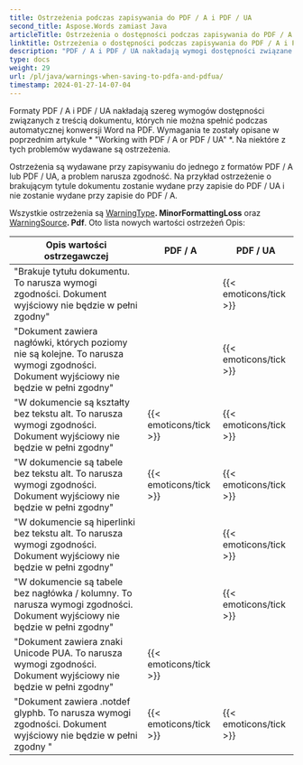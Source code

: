 ```yaml
---
title: Ostrzeżenia podczas zapisywania do PDF / A i PDF / UA
second_title: Aspose.Words zamiast Java
articleTitle: Ostrzeżenia o dostępności podczas zapisywania do PDF / A i PDF / UA
linktitle: Ostrzeżenia o dostępności podczas zapisywania do PDF / A i PDF / UA
description: "PDF / A i PDF / UA nakładają wymogi dostępności związane z treścią dokumentu. Podczas zapisywania do PDF / A lub PDF / UA w Java i problem narusza zgodność, wydaje się ostrzeżenie."
type: docs
weight: 29
url: /pl/java/warnings-when-saving-to-pdfa-and-pdfua/
timestamp: 2024-01-27-14-07-04
---
```


Formaty PDF / A i PDF / UA nakładają szereg wymogów dostępności związanych z treścią dokumentu, których nie można spełnić podczas automatycznej konwersji Word na PDF. Wymagania te zostały opisane w poprzednim artykule * "Working with PDF / A or PDF / UA" *. Na niektóre z tych problemów wydawane są ostrzeżenia.

Ostrzeżenia są wydawane przy zapisywaniu do jednego z formatów PDF / A lub PDF / UA, a problem narusza zgodność. Na przykład ostrzeżenie o brakującym tytule dokumentu zostanie wydane przy zapisie do PDF / UA i nie zostanie wydane przy zapisie do PDF / A.

Wszystkie ostrzeżenia są [WarningType](https://reference.aspose.com/words/java/com.aspose.words/warningtype/)**. MinorFormattingLoss** oraz [WarningSource](https://reference.aspose.com/words/java/com.aspose.words/warningsource/)**. Pdf**. Oto lista nowych wartości ostrzeżeń Opis:

|  Opis wartości ostrzegawczej |  PDF / A |  PDF / UA |
|  ------------------------------------------------------------  |  ----------------------  |  ----------------------  |
|  "Brakuje tytułu dokumentu. To narusza wymogi zgodności. Dokument wyjściowy nie będzie w pełni zgodny" |                          |   {{< emoticons/tick >}}  |
|  "Dokument zawiera nagłówki, których poziomy nie są kolejne. To narusza wymogi zgodności. Dokument wyjściowy nie będzie w pełni zgodny" |                          |   {{< emoticons/tick >}}  |
|  "W dokumencie są kształty bez tekstu alt. To narusza wymogi zgodności. Dokument wyjściowy nie będzie w pełni zgodny" |   {{< emoticons/tick >}}  |   {{< emoticons/tick >}}  |
|  "W dokumencie są tabele bez tekstu alt. To narusza wymogi zgodności. Dokument wyjściowy nie będzie w pełni zgodny" |   {{< emoticons/tick >}}  |   {{< emoticons/tick >}}  |
|  "W dokumencie są hiperlinki bez tekstu alt. To narusza wymogi zgodności. Dokument wyjściowy nie będzie w pełni zgodny" |                          |   {{< emoticons/tick >}}  |
|  "W dokumencie są tabele bez nagłówka / kolumny. To narusza wymogi zgodności. Dokument wyjściowy nie będzie w pełni zgodny" |                          |   {{< emoticons/tick >}}  |
|  "Dokument zawiera znaki Unicode PUA. To narusza wymogi zgodności. Dokument wyjściowy nie będzie w pełni zgodny" |   {{< emoticons/tick >}}  |                          |
|  "Dokument zawiera .notdef glyphb. To narusza wymogi zgodności. Dokument wyjściowy nie będzie w pełni zgodny " |   {{< emoticons/tick >}}  |   {{< emoticons/tick >}}  |
